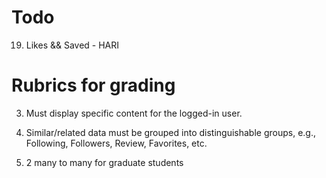# Todo
19. Likes && Saved - HARI

# Rubrics for grading
3. Must display specific content for the logged-in user.

8. Similar/related data must be grouped into distinguishable groups, e.g., Following, Followers, Review, Favorites, etc.
    
42. 2 many to many for graduate students
